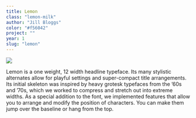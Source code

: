 ```yaml
---
title: Lemon
class: "lemon-milk"
author: "Jill Bloggs"
color: "#f56042"
project: ""
year: 1
slug: "lemon"
---
```


![](https://www.barbican.org.uk/sites/default/files/styles/highlight/public/images/273_3.jpg?itok=eLPj7r3x)

Lemon is a one weight, 12 width headline typeface. Its many stylistic alternates allow for playful settings and super-compact title arrangements. Its initial skeleton was inspired by heavy grotesk typefaces from the ’60s and ’70s, which we worked to compress and stretch out into extreme widths. As a special addition to the font, we implemented features that allow you to arrange and modify the position of characters. You can make them jump over the baseline or hang from the top.
